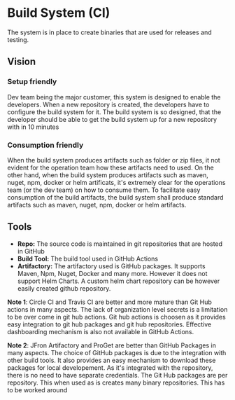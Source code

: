 # Build System (CI)

The system is in place to create binaries that are used for releases and testing.

## Vision

### Setup friendly
Dev team being the major customer, this system is designed to enable the developers. When a new repository is created, the developers have to configure the build system for it. The build system is so designed, that the developer should be able to get the build system up for a new repository with in 10 minutes

### Consumption friendly
When the build system produces artifacts such as folder or zip files, it not evident for the operation team how these artifacts need to used. On the other hand, when the build system produces artifacts such as maven, nuget, npm, docker or helm artificats, it's extremely clear for the operations team (or the dev team) on how to consume them. To facilitate easy consumption of the build artifacts, the build system shall produce standard artifacts such as maven, nuget, npm, docker or helm artifacts.

## Tools
* **Repo:** The source code is maintained in git repositories that are hosted in GitHub
* **Build Tool:** The build tool used in GitHub Actions 
* **Artifactory:** The artifactory used is GitHub packages. It supports Maven, Npm, Nuget, Docker and many more. However it does not support Helm Charts. A custom helm chart repository can be however easily created github repository.

**Note 1**: Circle CI and Travis CI are better and more mature than Git Hub actions in many aspects. The lack of organization level secrets is a limitation to be over come in git hub actions. Git hub actions is choosen as it provides easy integration to git hub packages and git hub repositories. Effective dashboarding mechanism is also not available in GitHub Actions.

**Note 2**: JFron Artifactory and ProGet are better than GitHub Packages in many aspects. The choice of GitHub packages is due to the integration with other build tools. It also provides an easy mechanism to download these packages for local developement. As it's integrated with the repository, there is no need to have separate credentials. The Git Hub packages are per repository. This when used as is creates many binary repositories. This has to be worked around

